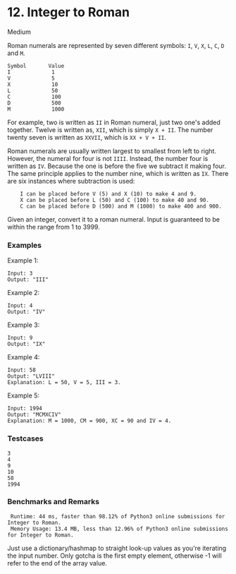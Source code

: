# 12. Integer to Roman

Medium

Roman numerals are represented by seven different symbols: `I`, `V`, `X`, `L`, `C`, `D` and `M`.

```
Symbol       Value
I             1
V             5
X             10
L             50
C             100
D             500
M             1000
```

For example, two is written as `II` in Roman numeral, just two one's added together. Twelve is written as, `XII`, which is simply `X + II`. The number twenty seven is written as `XXVII`, which is `XX + V + II`.

Roman numerals are usually written largest to smallest from left to right. However, the numeral for four is not `IIII`. Instead, the number four is written as `IV`. Because the one is before the five we subtract it making four. The same principle applies to the number nine, which is written as `IX`. There are six instances where subtraction is used:
```
    I can be placed before V (5) and X (10) to make 4 and 9. 
    X can be placed before L (50) and C (100) to make 40 and 90. 
    C can be placed before D (500) and M (1000) to make 400 and 900.
```

Given an integer, convert it to a roman numeral. Input is guaranteed to be within the range from 1 to 3999.

### Examples

Example 1:
```
Input: 3
Output: "III"
```

Example 2:
```
Input: 4
Output: "IV"
```

Example 3:
```
Input: 9
Output: "IX"
```

Example 4:
```
Input: 58
Output: "LVIII"
Explanation: L = 50, V = 5, III = 3.
```

Example 5:
```
Input: 1994
Output: "MCMXCIV"
Explanation: M = 1000, CM = 900, XC = 90 and IV = 4.
```


### Testcases
```
3
4
9
10
58
1994
```

### Benchmarks and Remarks

```
 Runtime: 44 ms, faster than 98.12% of Python3 online submissions for Integer to Roman.
 Memory Usage: 13.4 MB, less than 12.96% of Python3 online submissions for Integer to Roman.
```

Just use a dictionary/hashmap to straight look-up values as you're iterating the input number. Only gotcha is the first empty element, otherwise -1 will refer to the end of the array value.
